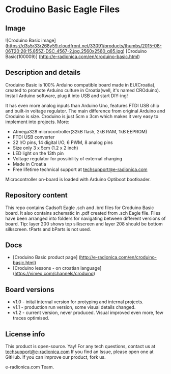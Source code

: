 # Croduino Basic Eagle Files
## Image
![Croduino Basic image]
(https://d3s5r33r268y59.cloudfront.net/33091/products/thumbs/2015-08-06T20:28:15.855Z-DSC_4567-2.jpg.2560x2560_q85.jpg)
[Croduino Basic(100009)] (http://e-radionica.com/en/croduino-basic.html)

## Description and details
Croduino Basic is 100% Arduino compatible board made in EU(Croatia), created to promote Arduino culture in Croatia(well, it's named CROduino). Install Arduino software, plug it into USB and start DIY-ing!

It has even more analog inputs than Arduino Uno, features FTDI USB chip and built-in voltage regulator. The main difference from original Arduino and Croduino is size. Croduino is just 5cm x 3cm which makes it very easy to implement into projects. More:

- Atmega328 microcontroller(32kB flash, 2kB RAM, 1kB EEPROM)
- FTDI USB converter
- 22 I/O pins, 14 digital I/O, 6 PWM, 8 analog pins
- Size only 3 x 5cm (1.2 x 2 inch)
- LED light on the 13th pin
- Voltage regulator for possibility of external charging
- Made in Croatia
- Free lifetime technical support at techsupport@e-radionica.com

Microcontroller on-board is loaded with Arduino Optiboot bootloader.

## Repository content
This repo contains Cadsoft Eagle .sch and .brd files for Croduino Basic board. It also contains schematic in .pdf created from .sch Eagle file. 
Files have been arranged into folders for navigating between different versions of board. 
Tip: layer 200 shows top silkscreen and layer 208 should be bottom silkscreen. tParts and bParts is not used.

## Docs
- [Croduino Basic product page] (http://e-radionica.com/en/croduino-basic.html)
- [Croduino lessons - on croatian language] (https://vimeo.com/channels/croduino)

## Board versions
- v1.0 - inital internal version for protyping and internal projects. 
- v1.1 - production run version, some visual details changed.
- v1.2 - current version, never produced. Visual improved even more, few traces optimised. 

## License info
This product is open-source. Yay!
For any tech questions, contact us at techsupport@e-radionica.com
If you find an Issue, please open one at GitHub. If you can improve our product, fork us.

e-radionica.com Team.